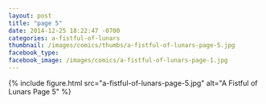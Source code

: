 ```yaml
---
layout: post
title: "page 5"
date: 2014-12-25 18:22:47 -0700
categories: a-fistful-of-lunars
thumbnail: /images/comics/thumbs/a-fistful-of-lunars-page-5.jpg
facebook_type: 
facebook_image: /images/comics/a-fistful-of-lunars-page-1.jpg
---
```


{% include figure.html src="a-fistful-of-lunars-page-5.jpg" alt="A Fistful of Lunars Page 5" %}
